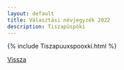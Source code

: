 ```yaml
---
layout: default
title: Választási névjegyzék 2022
description: Tiszapüspöki
---
```


{% include Tiszapuuxspooxki.html %}

[Vissza](./)